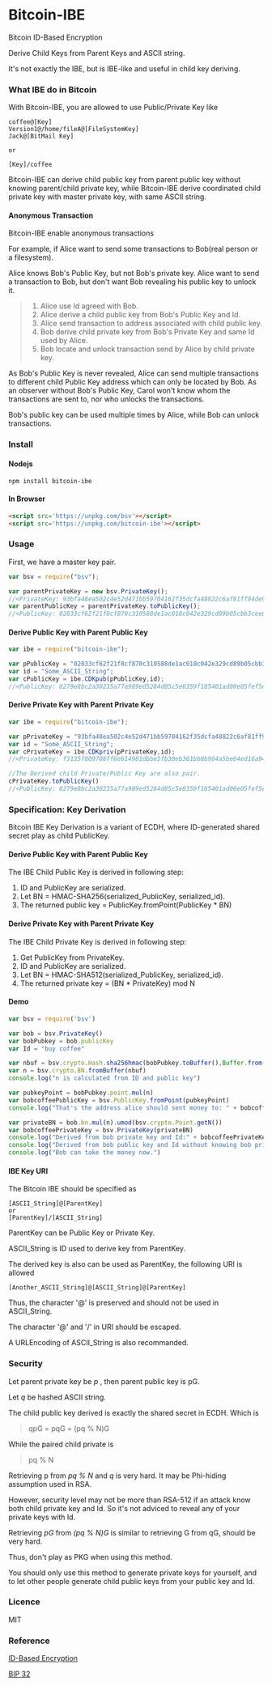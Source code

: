 # Bitcoin-IBE
Bitcoin ID-Based Encryption

Derive Child Keys from Parent Keys and ASCII string.

It's not exactly the IBE, but is IBE-like and useful in child key deriving.

### What IBE do in Bitcoin

With Bitcoin-IBE, you are allowed to use Public/Private Key like 

~~~
coffee@[Key]
Version1@/home/fileA@[FileSystemKey]
Jack@[BitMail Key]

or

[Key]/coffee
~~~

Bitcoin-IBE can derive child public key from parent public key without knowing parent/child private key, while Bitcoin-IBE derive coordinated child private key with master private key, with same ASCII string.

#### Anonymous Transaction

Bitcoin-IBE enable anonymous transactions

For example, if Alice want to send some transactions to Bob(real person or a filesystem).

Alice knows Bob's Public Key, but not Bob's private key.
Alice want to send a transaction to Bob, but don't want Bob revealing his public key to unlock it.

> 1. Alice use Id agreed with Bob.
> 2. Alice derive a child public key from Bob's Public Key and Id.
> 3. Alice send transaction to address associated with child public key.
> 4. Bob derive child private key from Bob's Private Key and same Id used by Alice.
> 5. Bob locate and unlock transaction send by Alice by child private key.
>

As Bob's Public Key is never revealed, Alice can send multiple transactions to different child Public Key address which can only be located by Bob. As an observer without Bob's Public Key, Carol won't know whom the transactions are sent to, nor who unlocks the transactions. 

Bob's public key can be used multiple times by Alice, while Bob can unlock transactions.


### Install

#### Nodejs

~~~shell
npm install bitcoin-ibe
~~~

#### In Browser

~~~html
<script src='https://unpkg.com/bsv'></script>
<script src='https://unpkg.com/bitcoin-ibe'></script>
~~~

### Usage

First, we have a master key pair.

~~~javascript
var bsv = require("bsv");

var parentPrivateKey = new bsv.PrivateKey();
//<PrivateKey: 93bfa48ea502c4e52d471bb59704162f35dcfa48822c6af81ff94de9567496ec, network: livenet>
var parentPublicKey = parentPrivateKey.toPublicKey();
//<PublicKey: 02033cf62f21f8cf870c310588de1ac018c042e329cd89b05cbb3cee0761fb5ee2>
~~~

#### Derive Public Key with Parent Public Key

~~~javascript
var ibe = require("bitcoin-ibe");

var pPublicKey = "02033cf62f21f8cf870c310588de1ac018c042e329cd89b05cbb3cee0761fb5ee2";
var id = "Some_ASCII_String";
var cPublicKey = ibe.CDKpub(pPublicKey,id);
//<PublicKey: 0279e8bc2a30235a77a989ed5284d05c5e8359f185401ad00e05fef5ed28c2c930>
~~~

#### Derive Private Key with Parent Private Key

~~~javascript
var ibe = require("bitcoin-ibe");

var pPrivateKey = "93bfa48ea502c4e52d471bb59704162f35dcfa48822c6af81ff94de9567496ec";
var id = "Some_ASCII_String";
var cPrivateKey = ibe.CDKpriv(pPrivateKey,id);
//<PrivateKey: f3135f809708ff6e614981dbbe5fb30eb361bb0b964a5be64ed16a9485b6f7cf, network: livenet>

//The Derived child Private/Public Key are also pair.
cPrivateKey.toPublicKey()
//<PublicKey: 0279e8bc2a30235a77a989ed5284d05c5e8359f185401ad00e05fef5ed28c2c930>
~~~

### Specification: Key Derivation

Bitcoin IBE Key Derivation is a variant of ECDH, where ID-generated shared secret play as child PublicKey.

#### Derive Public Key with Parent Public Key

The IBE Child Public Key is derived in following step:

1. ID and PublicKey are serialized.
2. Let BN = HMAC-SHA256(serialized_PublicKey, serialized_id).
3. The returned public key = PublicKey.fromPoint(PublicKey * BN)

#### Derive Private Key with Parent Private Key

The IBE Child Private Key is derived in following step:

1. Get PublicKey from PrivateKey.
2. ID and PublicKey are serialized.
3. Let BN = HMAC-SHA512(serialized_PublicKey, serialized_id).
4. The returned private key = (BN * PrivateKey) mod N

#### Demo

~~~javascript
var bsv = require('bsv')

var bob = bsv.PrivateKey()
var bobPubkey = bob.publicKey
var Id = "buy coffee"

var nbuf = bsv.crypto.Hash.sha256hmac(bobPubkey.toBuffer(),Buffer.from('Id'))
var n = bsv.crypto.BN.fromBuffer(nbuf)
console.log("n is calculated from ID and public key")

var pubkeyPoint = bobPubkey.point.mul(n)
var bobcoffeePublicKey = bsv.PublicKey.fromPoint(pubkeyPoint)
console.log("That's the address alice should sent money to: " + bobcoffeePublicKey.toAddress())

var privateBN = bob.bn.mul(n).umod(bsv.crypto.Point.getN())
var bobcoffeePrivateKey = bsv.PrivateKey(privateBN)
console.log("Derived from bob private key and Id:" + bobcoffeePrivateKey.publicKey)
console.log("Derived from bob public key and Id without knowing bob private key:" + bobcoffeePublicKey)
console.log("Bob can take the money now.")

~~~

#### IBE Key URI

The Bitcoin IBE should be specified as 

~~~
[ASCII_String]@[ParentKey]
or
[ParentKey]/[ASCII_String]
~~~

ParentKey can be Public Key or Private Key.

ASCII_String is ID used to derive key from ParentKey.

The derived key is also can be used as ParentKey, the following URI is allowed

~~~
[Another_ASCII_String]@[ASCII_String]@[ParentKey]
~~~

Thus, the character '@' is preserved and should not be used in ASCII_String.

The character '@' and '/' in URI should be escaped.

A URLEncoding of ASCII_String is also recommanded.

### Security

Let parent private key be *p* , then parent public key is pG.

Let *q* be hashed ASCII string.

The child public key derived is exactly the shared secret in ECDH. Which is 

> qpG = pqG = (pq % N)G

While the paired child private is

> pq % N

Retrieving p from *pq % N* and *q* is very hard. It may be Phi-hiding assumption used in RSA. 

However, security level may not be more than RSA-512 if an attack know both child private key and Id. So it's not adviced to reveal any of your private keys with Id. 

Retrieving *pG* from *(pq % N)G* is similar to retrieving G from qG, should be very hard.

Thus, don't play as PKG when using this method. 

You should only use this method to generate private keys for yourself, and to let other people generate child public keys from your public key and Id.

### Licence

MIT

### Reference
[ID-Based Encryption](https://en.wikipedia.org/wiki/ID-based_encryption)

[BIP 32](https://github.com/bitcoin/bips/blob/master/bip-0032.mediawiki#Child_key_derivation_CKD_functions)